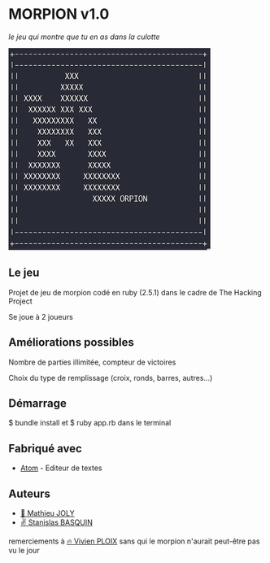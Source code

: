 # MORPION v1.0
_le jeu qui montre que tu en as dans la culotte_

![](images/morpion.png?raw=true)

## Le jeu

Projet de jeu de morpion codé en ruby (2.5.1)
dans le cadre de The Hacking Project

Se joue à 2 joueurs

## Améliorations possibles

Nombre de parties illimitée, compteur de victoires

Choix du type de remplissage (croix, ronds, barres, autres...)

## Démarrage

$ bundle install
et
$ ruby app.rb dans le terminal

## Fabriqué avec

* [Atom](https://atom.io/) - Editeur de textes

## Auteurs

- [:seedling: Mathieu JOLY](https://github.com/mathieu-superpose)
- [:v: Stanislas BASQUIN](https://github.com/StanislasBASQUIN)

remerciements à [:fire: Vivien PLOIX](https://github.com/Vivien-Ploix)
sans qui le morpion n'aurait peut-être pas vu le jour
